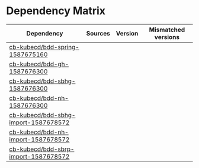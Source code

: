 # Dependency Matrix

Dependency | Sources | Version | Mismatched versions
---------- | ------- | ------- | -------------------
[cb-kubecd/bdd-spring-1587675160](https://github.com/cb-kubecd/bdd-spring-1587675160.git) |  | []() | 
[cb-kubecd/bdd-gh-1587676300](https://github.com/cb-kubecd/bdd-gh-1587676300.git) |  | []() | 
[cb-kubecd/bdd-sbhg-1587676300](https://github.com/cb-kubecd/bdd-sbhg-1587676300.git) |  | []() | 
[cb-kubecd/bdd-nh-1587676300](https://github.com/cb-kubecd/bdd-nh-1587676300.git) |  | []() | 
[cb-kubecd/bdd-sbhg-import-1587678572](https://github.com/cb-kubecd/bdd-sbhg-import-1587678572.git) |  | []() | 
[cb-kubecd/bdd-nh-import-1587678572](https://github.com/cb-kubecd/bdd-nh-import-1587678572.git) |  | []() | 
[cb-kubecd/bdd-sbrp-import-1587678572](https://github.com/cb-kubecd/bdd-sbrp-import-1587678572.git) |  | []() | 
